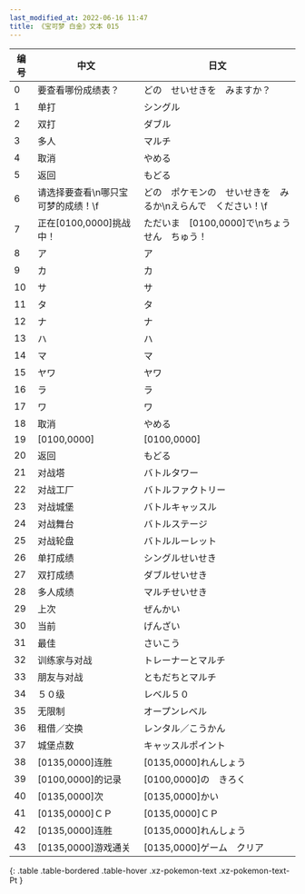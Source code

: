 ```yaml
---
last_modified_at: 2022-06-16 11:47
title: 《宝可梦 白金》文本 015
---
```

| 编号 | 中文 | 日文 |
| ---- | ---- | ---- |
| 0 | 要查看哪份成绩表？ | どの　せいせきを　みますか？ |
| 1 | 单打 | シングル |
| 2 | 双打 | ダブル |
| 3 | 多人 | マルチ |
| 4 | 取消 | やめる |
| 5 | 返回 | もどる |
| 6 | 请选择要查看\n哪只宝可梦的成绩！\f | どの　ポケモンの　せいせきを　みるか\nえらんで　ください！\f |
| 7 | 正在[0100,0000]挑战中！ | ただいま　[0100,0000]で\nちょうせん　ちゅう！ |
| 8 | ア | ア |
| 9 | カ | カ |
| 10 | サ | サ |
| 11 | タ | タ |
| 12 | ナ | ナ |
| 13 | ハ | ハ |
| 14 | マ | マ |
| 15 | ヤワ | ヤワ |
| 16 | ラ | ラ |
| 17 | ワ | ワ |
| 18 | 取消 | やめる |
| 19 | [0100,0000] | [0100,0000] |
| 20 | 返回 | もどる |
| 21 | 对战塔 | バトルタワー |
| 22 | 对战工厂 | バトルファクトリー |
| 23 | 对战城堡 | バトルキャッスル |
| 24 | 对战舞台 | バトルステージ |
| 25 | 对战轮盘 | バトルルーレット |
| 26 | 单打成绩 | シングルせいせき |
| 27 | 双打成绩 | ダブルせいせき |
| 28 | 多人成绩 | マルチせいせき |
| 29 | 上次 | ぜんかい |
| 30 | 当前 | げんざい |
| 31 | 最佳 | さいこう |
| 32 | 训练家与对战 | トレーナーとマルチ |
| 33 | 朋友与对战 | ともだちとマルチ |
| 34 | ５０级 | レベル５０ |
| 35 | 无限制 | オープンレベル |
| 36 | 租借／交换 | レンタル／こうかん |
| 37 | 城堡点数 | キャッスルポイント |
| 38 | [0135,0000]连胜 | [0135,0000]れんしょう |
| 39 | [0100,0000]的记录 | [0100,0000]の　きろく |
| 40 | [0135,0000]次 | [0135,0000]かい |
| 41 | [0135,0000]ＣＰ | [0135,0000]ＣＰ |
| 42 | [0135,0000]连胜 | [0135,0000]れんしょう |
| 43 | [0135,0000]游戏通关 | [0135,0000]ゲーム　クリア |
{: .table .table-bordered .table-hover .xz-pokemon-text .xz-pokemon-text-Pt }